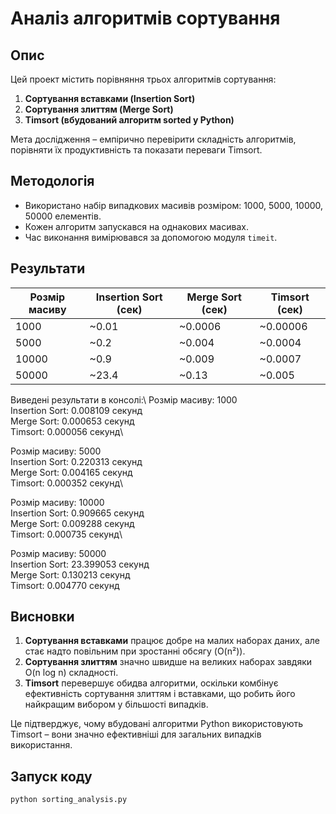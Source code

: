 # Аналіз алгоритмів сортування

## Опис
Цей проект містить порівняння трьох алгоритмів сортування:
1. **Сортування вставками (Insertion Sort)**
2. **Сортування злиттям (Merge Sort)**
3. **Timsort (вбудований алгоритм sorted у Python)**

Мета дослідження – емпірично перевірити складність алгоритмів, порівняти їх продуктивність та показати переваги Timsort.

## Методологія

- Використано набір випадкових масивів розміром: 1000, 5000, 10000, 50000 елементів.
- Кожен алгоритм запускався на однакових масивах.
- Час виконання вимірювався за допомогою модуля `timeit`.

## Результати

| Розмір масиву | Insertion Sort (сек) | Merge Sort (сек) | Timsort (сек) |
|--------------|---------------------|-----------------|--------------|
| 1000        | ~0.01                 | ~0.0006         | ~0.00006      |
| 5000        | ~0.2                 | ~0.004         | ~0.0004       |
| 10000       | ~0.9                 | ~0.009          | ~0.0007        |
| 50000       | ~23.4                | ~0.13           | ~0.005        |

Виведені результати в консолі:\ 
Розмір масиву: 1000\
Insertion Sort: 0.008109 секунд\
Merge Sort: 0.000653 секунд\
Timsort: 0.000056 секунд\

Розмір масиву: 5000\
Insertion Sort: 0.220313 секунд\
Merge Sort: 0.004165 секунд\
Timsort: 0.000352 секунд\

Розмір масиву: 10000\
Insertion Sort: 0.909665 секунд\
Merge Sort: 0.009288 секунд\
Timsort: 0.000735 секунд\

Розмір масиву: 50000\
Insertion Sort: 23.399053 секунд\
Merge Sort: 0.130213 секунд\
Timsort: 0.004770 секунд

## Висновки

1. **Сортування вставками** працює добре на малих наборах даних, але стає надто повільним при зростанні обсягу (O(n²)).
2. **Сортування злиттям** значно швидше на великих наборах завдяки O(n log n) складності.
3. **Timsort** перевершує обидва алгоритми, оскільки комбінує ефективність сортування злиттям і вставками, що робить його найкращим вибором у більшості випадків.

Це підтверджує, чому вбудовані алгоритми Python використовують Timsort – вони значно ефективніші для загальних випадків використання.

## Запуск коду

```bash
python sorting_analysis.py
```


